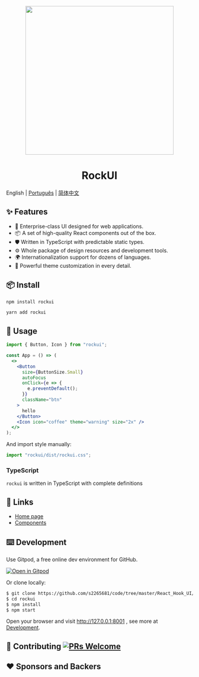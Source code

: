 <p align="center">
  <a href="http://project.rockshang.cn/rockui/?path=/story/welcome-page--welcome">
    <img width="400" src="https://img-blog.csdnimg.cn/202005272236562.png?x-oss-process=image/watermark,type_ZmFuZ3poZW5naGVpdGk,shadow_10,text_aHR0cHM6Ly9ibG9nLmNzZG4ubmV0L3dlaXhpbl80NDE2MDM4NQ==,size_16,color_FFFFFF,t_70">
  </a>
</p>

<h1 align="center">RockUI</h1>

English | [Português](./README-pt_BR.md) | [简体中文](./README-zh_CN.md)

## ✨ Features

- 🌈 Enterprise-class UI designed for web applications.
- 📦 A set of high-quality React components out of the box.
- 🛡 Written in TypeScript with predictable static types.
- ⚙️ Whole package of design resources and development tools.
- 🌍 Internationalization support for dozens of languages.
- 🎨 Powerful theme customization in every detail.

## 📦 Install

```bash
npm install rockui
```

```bash
yarn add rockui
```

## 🔨 Usage

```jsx
import { Button, Icon } from "rockui";

const App = () => (
  <>
    <Button
      size={ButtonSize.Small}
      autoFocus
      onClick={e => {
        e.preventDefault();
      }}
      className="btn"
    >
      hello
    </Button>
    <Icon icon="coffee" theme="warning" size="2x" />
  </>
);
```

And import style manually:

```jsx
import "rockui/dist/rockui.css";
```

### TypeScript

`rockui` is written in TypeScript with complete definitions

<!-- ## 🌍 Internationalization

Dozens of languages supported in `rockui`, see [i18n](https://ant.design/docs/react/i18n). -->

## 🔗 Links

- [Home page](http://project.rockshang.cn/rockui/)
- [Components](https://github.com/s2265681/code/blob/master/React_Hook_UI/rockui/src/components/Button)

## ⌨️ Development

Use Gitpod, a free online dev environment for GitHub.

[![Open in Gitpod](https://gitpod.io/button/open-in-gitpod.svg)](https://gitpod.io/#https://github.com/ant-design/ant-design)

Or clone locally:

```bash
$ git clone https://github.com/s2265681/code/tree/master/React_Hook_UI/rockui
$ cd rockui
$ npm install
$ npm start
```

Open your browser and visit http://127.0.0.1:8001 , see more at [Development](https://github.com/ant-design/ant-design/wiki/Development).

## 🤝 Contributing [![PRs Welcome](https://img.shields.io/badge/PRs-welcome-brightgreen.svg?style=flat-square)](http://makeapullrequest.com)


## ❤️ Sponsors and Backers

